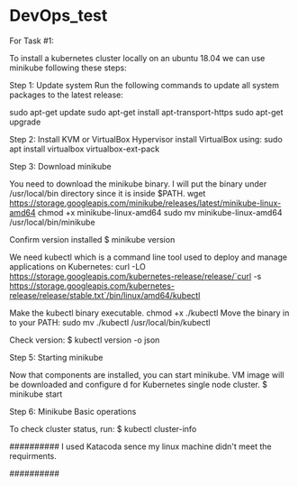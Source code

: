 # DevOps_test

For Task #1: 

To install a kubernetes cluster locally on an ubuntu 18.04 we can use minikube following these steps: 

Step 1: Update system
Run the following commands to update all system packages to the latest release:

sudo apt-get update
sudo apt-get install apt-transport-https
sudo apt-get upgrade


Step 2: Install KVM or VirtualBox Hypervisor
install VirtualBox using:
sudo apt install virtualbox virtualbox-ext-pack


Step 3: Download minikube

You need to download the minikube binary. I will put the binary under /usr/local/bin directory since it is inside $PATH.
wget https://storage.googleapis.com/minikube/releases/latest/minikube-linux-amd64
chmod +x minikube-linux-amd64
sudo mv minikube-linux-amd64 /usr/local/bin/minikube


Confirm version installed
$ minikube version


We need kubectl which is a command line tool used to deploy and manage applications on Kubernetes:
curl -LO https://storage.googleapis.com/kubernetes-release/release/`curl -s https://storage.googleapis.com/kubernetes-release/release/stable.txt`/bin/linux/amd64/kubectl

Make the kubectl binary executable.
chmod +x ./kubectl
Move the binary in to your PATH:
sudo mv ./kubectl /usr/local/bin/kubectl

Check version:
$ kubectl version -o json 


Step 5: Starting minikube

Now that components are installed, you can start minikube. VM image will be downloaded and configure d for Kubernetes single node cluster.
$ minikube start


Step 6: Minikube Basic operations

To check cluster status, run:
$ kubectl cluster-info


##########
I used Katacoda sence my linux machine didn't meet the requirments.



##########




